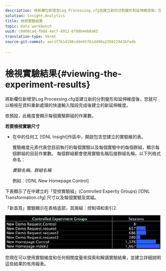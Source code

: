 ```yaml
---
description: 將新欄位新增至Log Processing.cfg並建立新的分割變形和延伸維度後，您就可以檢視在資料重新處理的快速輸入階段完成後建立的新延伸維度。
solution: Insight,Analytics
title: 檢視實驗結果
topic: Data workbench
uuid: c0468cad-fb8d-4ecf-8912-bf80b44b0a65
translation-type: tm+mt
source-git-commit: aec1f7b14198cdde91f61d490a235022943bfedb

---
```



# 檢視實驗結果{#viewing-the-experiment-results}

將新欄位新增至Log Processing.cfg並建立新的分割變形和延伸維度後，您就可以檢視在資料重新處理的快速輸入階段完成後建立的新延伸維度。

依預設，此維度會顯示每個實驗群組的作業數。

**若要檢視實驗尺寸**

* 在中的任何工 [!DNL Insight]作區中，開啟包含您建立的實驗維的表。

   實驗維度元素代表您目前執行的每個實驗以及每個實驗中的每個群組，顯示每個群組的目前作業數。 每個群組都會使用實驗名稱后接群組名稱，以下列格式命名：

   *實驗名稱。群組名稱*

   例如︰[!DNL New Homepage.Control]

下表顯示了在中建立的「受控實驗組」(Controlled Experity Groups) [!DNL Transformation.cfg] 尺寸以及每個實驗及其組。

「新首頁」實驗顯示在表格底部，其兩組：控制項和索引2.

![](assets/controlledexpgrps.png)

您現在可以使用實驗維度和任何相關度量來探索和解讀實驗結果，並建立詳細說明這些結果的有用報表。
